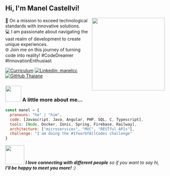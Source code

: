 <h2> Hi, I'm Manel Castellví! </h2>
<img align='right' src="https://whosarghya.netlify.app/content/giphy.gif" width="230">

🚀 On a mission to exceed technological standards with innovative solutions.<br>
💻 I am passionate about navigating the vast realm of development to create unique experiences.<br>
🌐 Join me on this journey of turning code into reality! #CodeDreamer #InnovationEnthusiast <br>

[![Curriculum](https://img.shields.io/badge/Curriculum-Vitae)](https://manelcc-web.000webhostapp.com/cv.pdf)
[![Linkedin: manelcc](https://img.shields.io/badge/-thaianebraga-blue?style=flat-square&logo=Linkedin&logoColor=white&link=https://www.linkedin.com/in/thaianebraga/)](https://www.linkedin.com/in/manelcc/)
[![GitHub Thaiane](https://img.shields.io/github/followers/12manel123?label=follow&style=social)](https://github.com/12manel123)

### <img src="https://media.giphy.com/media/VgCDAzcKvsR6OM0uWg/giphy.gif" width="50"> A little more about me...  
```javascript
const manel = {
  pronouns: "he" | "him",
  code: [Javascript, Java, Angular, PHP, SQL, C, Typescript],
  tools: [Node, Docker, Ionic, Spring, Firebase, Railway],
  architecture: ["microservices", "MVC", "RESTful APIs"],
  challenge: "I am doing the #1YearOfAllCodes challenge"
}
```

<img src="https://media.giphy.com/media/mGcNjsfWAjY5AEZNw6/giphy.gif" width="60"> <em><b>I love connecting with different people</b> so if you want to say hi,<b> I'll be happy to meet you more!</b> :)</em>
